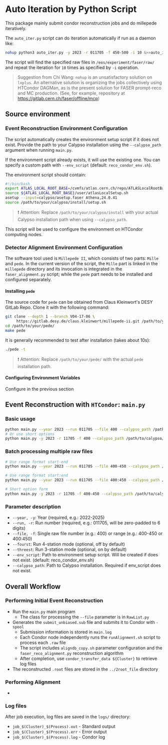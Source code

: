 # Auto Iteration by Python Script
This package mainly submit condor reconstruction jobs and do millepede iteratively.

The `auto_iter.py` script can do iteration automatically if run as a daemon like:
```bash
nohup python3 auto_iter.py -y 2023 -r 011705 -f 450-500 -i 10 &>>auto_iter.log &
```

The script will find the specified raw files in `/eos/experiment/faser/raw/` and repeat the iteration for `10` times as specified by `-i` operation.

> Suggestion from Chi Wang: `nohup` is an unsatisfactory solution on `lxplus`. An alternative solution is organizing the jobs collectively using HTCondor DAGMan, as is the present solution for FASER prompt-reco and MC production. (See, for example, repository at https://gitlab.cern.ch/faser/offline/mcp)


## Source environment

### Event Reconstruction Environment Configuration
The script automatically creates the environment setup script if it does not exist. Provide the path to your Calypso installation using the `--calypso_path` argument when running `main.py`.

If the environment script already exists, it will use the existing one. You can specify a custom path with `--env_script` (default: `reco_condor_env.sh`).

The environment script should contain:
```bash
#!/bin/bash
export ATLAS_LOCAL_ROOT_BASE=/cvmfs/atlas.cern.ch/repo/ATLASLocalRootBase 
source ${ATLAS_LOCAL_ROOT_BASE}/user/atlasLocalSetup.sh
asetup --input=calypso/asetup.faser Athena,24.0.41
source /path/to/your/calypso/install/setup.sh
```

> :exclamation: Attention: Replace `/path/to/your/calypso/install` with your actual Calypso installation path when using `--calypso_path`.

This script will be used to configure the environment on HTCondor computing nodes.

### Detector Alignment Environment Configuration

The software tool used is `Millepede II`, which consists of two parts: `Mille` and `pede`. In the current version of the script, the `Mille` part is linked in the `millepede` directory and its invocation is integrated in the `faser_alignment.py` script; while the `pede` part needs to be installed and configured separately.

#### Installing `pede`

The source code for `pede` can be obtained from Claus Kleinwort's DESY GitLab Repo. Clone it with the following command:

```bash
git clone --depth 1 --branch V04-17-06 \
     https://gitlab.desy.de/claus.kleinwort/millepede-ii.git /path/to/your/pede/
cd /path/to/your/pede/
make pede
```

It is generally recommended to test after installation (takes about 10s):

```bash
./pede -t
```

> :exclamation: Attention: Replace `/path/to/your/pede/` with the actual `pede` installation path.

#### Configuring Environment Variables

Configure in the previous section

## Event Reconstruction with `HTCondor`: `main.py`

### Basic usage
```bash
python main.py --year 2023 --run 011705 --file 400 --calypso_path /path/to/calypso/install
# Or use short options
python main.py -y 2023 -r 11705 -f 400 --calypso_path /path/to/calypso/install
```

### Batch processing multiple raw files
```bash
# Use range format start-end
python main.py --year 2023 --run 011705 --file 400-450 --calypso_path /path/to/calypso/install

# Use range format start:end
python main.py --year 2023 --run 011705 --file 400:450 --calypso_path /path/to/calypso/install

# Short option form
python main.py -y 2023 -r 11705 -f 400-450 --calypso_path /path/to/calypso/install
```

### Parameter description
- `--year, -y`: Year (required, e.g.: 2022-2025)
- `--run, -r`: Run number (required, e.g.: 011705, will be zero-padded to 6 digits)
- `--file, -f`: Single raw file number (e.g.: 400) or range (e.g.: 400-450 or 400:450)
- `--fourst`: Run 4-station mode (optional, off by default)
- `--threest`: Run 3-station mode (optional, on by default)
- `--env_script`: Path to environment setup script. Will be created if does not exist. (default: reco_condor_env.sh)
- `--calypso_path`: Path to Calypso installation. Required if env_script does not exist.


## Overall Workflow

### Performing Initial Event Reconstruction
- Run the `main.py` main program
  - The class for processing the `--file` parameter is in `RawList.py`
- Generates the `submit_unbiased.sub` file and submits it to Condor with `-spool`
  - Submission information is stored in `main.log`
  - Each Condor node independently runs the `runAlignment.sh` script to process each `.raw` file
  - The script includes `aligndb_copy.sh` parameter configuration and the `faser_reco_alignment.py` reconstruction algorithm
  - After completion, use `condor_transfer_data ${Cluster}` to retrieve log files
- The reconstructed `.root` files are stored in the `../2root_file` directory

### Performing Alignment
- 

### Log files
After job execution, log files are saved in the `logs/` directory:
- `job_$(Cluster)_$(Process).out` - Standard output
- `job_$(Cluster)_$(Process).err` - Error output  
- `job_$(Cluster)_$(Process).log` - Condor log